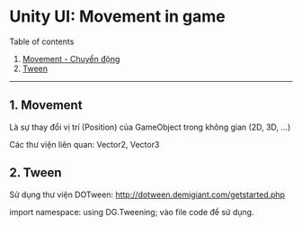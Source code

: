 # Unity UI: Movement in game

Table of contents

1. [Movement - Chuyển động](#1-Movement)
2. [Tween](#2-Tween)

---

## 1. Movement

Là sự thay đổi vị trí (Position) của GameObject trong không gian (2D, 3D, ...)

Các thư viện liên quan: Vector2, Vector3

## 2. Tween
Sử dụng thư viện DOTween: http://dotween.demigiant.com/getstarted.php

import namespace: using DG.Tweening; vào file code để sử dụng.

